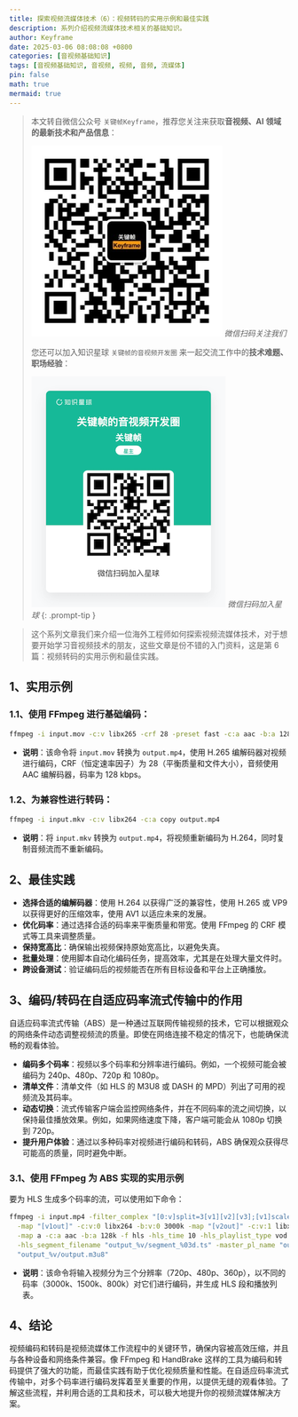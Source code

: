 ```yaml
---
title: 探索视频流媒体技术（6）：视频转码的实用示例和最佳实践
description: 系列介绍视频流媒体技术相关的基础知识。
author: Keyframe
date: 2025-03-06 08:08:08 +0800
categories: [音视频基础知识]
tags: [音视频基础知识, 音视频, 视频, 音频, 流媒体]
pin: false
math: true
mermaid: true
---
```


> 本文转自微信公众号 `关键帧Keyframe`，推荐您关注来获取**音视频、AI 领域的最新技术和产品信息**：
>
>![微信公众号](assets/img/keyframe-mp.jpg)
>_微信扫码关注我们_
>
>您还可以加入知识星球 `关键帧的音视频开发圈` 来一起交流工作中的**技术难题、职场经验**：
>
>![知识星球](assets/img/keyframe-zsxq.png)
>_微信扫码加入星球_
{: .prompt-tip }


>这个系列文章我们来介绍一位海外工程师如何探索视频流媒体技术，对于想要开始学习音视频技术的朋友，这些文章是份不错的入门资料，这是第 6 篇：视频转码的实用示例和最佳实践。

## 1、实用示例

### 1.1、使用 FFmpeg 进行基础编码：

```bash
ffmpeg -i input.mov -c:v libx265 -crf 28 -preset fast -c:a aac -b:a 128k output.mp4
```

- **说明**：该命令将 `input.mov` 转换为 `output.mp4`，使用 H.265 编解码器对视频进行编码，CRF（恒定速率因子）为 28（平衡质量和文件大小），音频使用 AAC 编解码器，码率为 128 kbps。

### 1.2、为兼容性进行转码：

```bash
ffmpeg -i input.mkv -c:v libx264 -c:a copy output.mp4
```

- **说明**：将 `input.mkv` 转换为 `output.mp4`，将视频重新编码为 H.264，同时复制音频流而不重新编码。

## 2、最佳实践

- **选择合适的编解码器**：使用 H.264 以获得广泛的兼容性，使用 H.265 或 VP9 以获得更好的压缩效率，使用 AV1 以适应未来的发展。
- **优化码率**：通过选择合适的码率来平衡质量和带宽。使用 FFmpeg 的 CRF 模式等工具来调整质量。
- **保持宽高比**：确保输出视频保持原始宽高比，以避免失真。
- **批量处理**：使用脚本自动化编码任务，提高效率，尤其是在处理大量文件时。
- **跨设备测试**：验证编码后的视频能否在所有目标设备和平台上正确播放。

## 3、编码/转码在自适应码率流式传输中的作用

自适应码率流式传输（ABS）是一种通过互联网传输视频的技术，它可以根据观众的网络条件动态调整视频流的质量。即使在网络连接不稳定的情况下，也能确保流畅的观看体验。

- **编码多个码率**：视频以多个码率和分辨率进行编码。例如，一个视频可能会被编码为 240p、480p、720p 和 1080p。
- **清单文件**：清单文件（如 HLS 的 M3U8 或 DASH 的 MPD）列出了可用的视频流及其码率。
- **动态切换**：流式传输客户端会监控网络条件，并在不同码率的流之间切换，以保持最佳播放效果。例如，如果网络速度下降，客户端可能会从 1080p 切换到 720p。
- **提升用户体验**：通过以多种码率对视频进行编码和转码，ABS 确保观众获得尽可能高的质量，同时避免中断。

### 3.1、使用 FFmpeg 为 ABS 实现的实用示例

要为 HLS 生成多个码率的流，可以使用如下命令：

```bash
ffmpeg -i input.mp4 -filter_complex "[0:v]split=3[v1][v2][v3];[v1]scale=w=1280:h=720[v1out];[v2]scale=w=854:h=480[v2out];[v3]scale=w=640:h=360[v3out]" \
  -map "[v1out]" -c:v:0 libx264 -b:v:0 3000k -map "[v2out]" -c:v:1 libx264 -b:v:1 1500k -map "[v3out]" -c:v:2 libx264 -b:v:2 800k \
  -map a -c:a aac -b:a 128k -f hls -hls_time 10 -hls_playlist_type vod \
  -hls_segment_filename "output_%v/segment_%03d.ts" -master_pl_name "output.m3u8" \
  "output_%v/output.m3u8"
```

- **说明**：该命令将输入视频分为三个分辨率（720p、480p、360p），以不同的码率（3000k、1500k、800k）对它们进行编码，并生成 HLS 段和播放列表。

## 4、结论

视频编码和转码是视频流媒体工作流程中的关键环节，确保内容被高效压缩，并且与各种设备和网络条件兼容。像 FFmpeg 和 HandBrake 这样的工具为编码和转码提供了强大的功能，而最佳实践有助于优化视频质量和性能。在自适应码率流式传输中，对多个码率进行编码发挥着至关重要的作用，以提供无缝的观看体验。了解这些流程，并利用合适的工具和技术，可以极大地提升你的视频流媒体解决方案。

